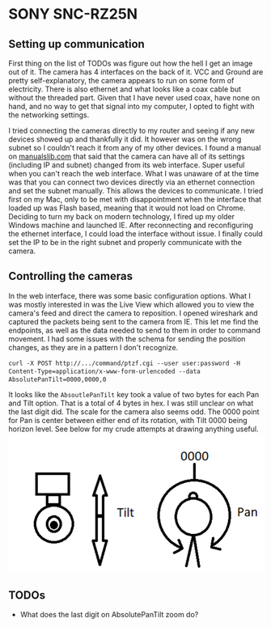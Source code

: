 # SONY SNC-RZ25N

## Setting up communication

First thing on the list of TODOs was figure out how the hell I get an image out of it. The camera has 4 interfaces on the back of it.
VCC and Ground are pretty self-explanatory, the camera appears to run on some form of electricity. There is also ethernet and what looks like 
a coax cable but without the threaded part. Given that I have never used coax, have none on hand, and no way to get that signal into my computer, I opted to fight with 
the networking settings.

I tried connecting the cameras directly to my router and seeing if any new devices showed up and thankfully it did. It however was on the wrong subnet 
so I couldn't reach it from any of my other devices. I found a manual on [manualslib.com](https://www.manualslib.com/manual/325135/Sony-Ipela-Snc-Rz25n.html#product-SNC-RZ25N%20-%20Network%20Camera)
that said that the camera can have all of its settings (including IP and subnet) changed from its web interface. Super useful when you can't reach the web interface. 
What I was unaware of at the time was that you can connect two devices directly via an ethernet connection and set the subnet manually. This allows the 
devices to communicate. I tried first on my Mac, only to be met with disappointment when the interface that loaded up was Flash based, meaning that it would not load
on Chrome. Deciding to turn my back on modern technology, I fired up my older Windows machine and launched IE. After reconnecting and reconfiguring the ethernet interface,
I could load the interface without issue. I finally could set the IP to be in the right subnet and properly communicate with the camera.

## Controlling the cameras

In the web interface, there was some basic configuration options. What I was mostly interested in was the Live View which
allowed you to view the camera's feed and direct the camera to reposition. I opened wireshark and captured the packets being sent to the camera
from IE. This let me find the endpoints, as well as the data needed to send to them in order to command movement. I had some issues
with the schema for sending the position changes, as they are in a pattern I don't recognize. 
```text
curl -X POST http://.../command/ptzf.cgi --user user:password -H Content-Type=application/x-www-form-urlencoded --data AbsolutePanTilt=0000,0000,0
```
It looks like the `AbsoutlePanTilt` key took a value of two bytes for each Pan and Tilt option. That is a total of 4 bytes in hex. I was still unclear on what the last
digit did. The scale for the camera also seems odd. The 0000 point for Pan is center between either end of its rotation, with Tilt 
0000 being horizon level. See below for my crude attempts at drawing anything useful.
![Camera Movement Range](https://github.com/Tylermarques/Sony-SNC-RZ25N/blob/master/images/Camera_movement.png)

## TODOs
- What does the last digit on AbsolutePanTilt zoom do?


